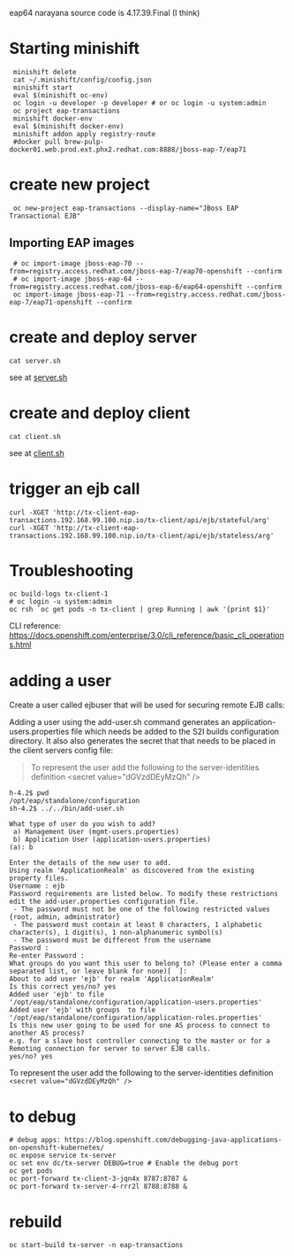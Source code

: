 eap64
narayana source code is 4.17.39.Final (I think)

# Starting minishift

```
 minishift delete
 cat ~/.minishift/config/config.json
 minishift start
 eval $(minishift oc-env)
 oc login -u developer -p developer # or oc login -u system:admin 
 oc project eap-transactions
 minishift docker-env
 eval $(minishift docker-env)
 minishift addon apply registry-route
 #docker pull brew-pulp-docker01.web.prod.ext.phx2.redhat.com:8888/jboss-eap-7/eap71
```

# create new project

```
 oc new-project eap-transactions --display-name="JBoss EAP Transactional EJB"
```

## Importing EAP images

```
 # oc import-image jboss-eap-70 --from=registry.access.redhat.com/jboss-eap-7/eap70-openshift --confirm
 # oc import-image jboss-eap-64 --from=registry.access.redhat.com/jboss-eap-6/eap64-openshift --confirm
 oc import-image jboss-eap-71 --from=registry.access.redhat.com/jboss-eap-7/eap71-openshift --confirm
```

# create and deploy server

```
cat server.sh
```
see at [server.sh](./server.sh)

# create and deploy client

```
cat client.sh
```
see at [client.sh](./client.sh)

# trigger an ejb call

```
curl -XGET 'http://tx-client-eap-transactions.192.168.99.100.nip.io/tx-client/api/ejb/stateful/arg'
curl -XGET 'http://tx-client-eap-transactions.192.168.99.100.nip.io/tx-client/api/ejb/stateless/arg'
```

# Troubleshooting

```
oc build-logs tx-client-1
# oc login -u system:admin 
oc rsh `oc get pods -n tx-client | grep Running | awk '{print $1}'
```

CLI reference: https://docs.openshift.com/enterprise/3.0/cli_reference/basic_cli_operations.html

# adding a user

Create a user called ejbuser that will be used for securing remote EJB calls:

Adding a user using the add-user.sh command generates an application-users.properties file which
needs be added to the S2I builds configuration directory.
It also also generates the secret that that needs to be placed in the client servers config file:

> To represent the user add the following to the server-identities definition &lt;secret value="dGVzdDEyMzQh" /&gt;

```
h-4.2$ pwd
/opt/eap/standalone/configuration
sh-4.2$ ../../bin/add-user.sh

What type of user do you wish to add?
 a) Management User (mgmt-users.properties)
 b) Application User (application-users.properties)
(a): b

Enter the details of the new user to add.
Using realm 'ApplicationRealm' as discovered from the existing property files.
Username : ejb
Password requirements are listed below. To modify these restrictions edit the add-user.properties configuration file.
 - The password must not be one of the following restricted values {root, admin, administrator}
 - The password must contain at least 8 characters, 1 alphabetic character(s), 1 digit(s), 1 non-alphanumeric symbol(s)
 - The password must be different from the username
Password :
Re-enter Password :
What groups do you want this user to belong to? (Please enter a comma separated list, or leave blank for none)[  ]:
About to add user 'ejb' for realm 'ApplicationRealm'
Is this correct yes/no? yes
Added user 'ejb' to file '/opt/eap/standalone/configuration/application-users.properties'
Added user 'ejb' with groups  to file '/opt/eap/standalone/configuration/application-roles.properties'
Is this new user going to be used for one AS process to connect to another AS process?
e.g. for a slave host controller connecting to the master or for a Remoting connection for server to server EJB calls.
yes/no? yes
```

To represent the user add the following to the server-identities definition `<secret value="dGVzdDEyMzQh" />`

# to debug

```
# debug apps: https://blog.openshift.com/debugging-java-applications-on-openshift-kubernetes/
oc expose service tx-server
oc set env dc/tx-server DEBUG=true # Enable the debug port
oc get pods
oc port-forward tx-client-3-jqn4x 8787:8787 & 
oc port-forward tx-server-4-rrr2l 8788:8788 &
```

# rebuild
```
oc start-build tx-server -n eap-transactions
```
